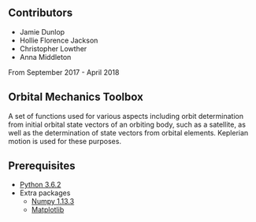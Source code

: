 ## Contributors

- Jamie Dunlop
- Hollie Florence Jackson
- Christopher Lowther
- Anna Middleton

From September 2017 - April 2018

## Orbital Mechanics Toolbox

A set of functions used for various aspects including orbit determination from initial orbital state vectors of an orbiting body, such as a satellite, as well as the determination of state vectors from orbital elements. Keplerian motion is used for these purposes.

## Prerequisites

- [Python 3.6.2](https://www.python.org/downloads/)
- Extra packages
  - [Numpy 1.13.3](http://www.numpy.org/)
  - [Matplotlib](http://matplotlib.org/)
